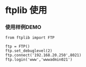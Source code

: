 # ftplib 使用

### 使用样例DEMO
```
from ftplib import FTP

ftp = FTP()
ftp.set_debuglevel(2)
ftp.connect('192.168.20.250',8021)
ftp.login('www','wwwadmin021')
```


